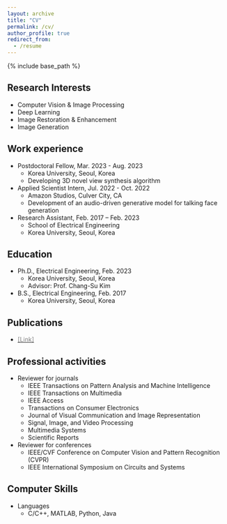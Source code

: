 ```yaml
---
layout: archive
title: "CV"
permalink: /cv/
author_profile: true
redirect_from:
  - /resume
---
```


{% include base_path %}

Research Interests
------
* Computer Vision \& Image Processing
* Deep Learning
* Image Restoration \& Enhancement
* Image Generation

Work experience
------
* Postdoctoral Fellow, Mar. 2023 - Aug. 2023
  * Korea University, Seoul, Korea
  * Developing 3D novel view synthesis algorithm
* Applied Scientist Intern, Jul. 2022 - Oct. 2022
  * Amazon Studios, Culver City, CA
  * Development of an audio-driven generative model for talking face generation
* Research Assistant, Feb. 2017 – Feb. 2023
  * School of Electrical Engineering
  * Korea University, Seoul, Korea

Education
------
* Ph.D., Electrical Engineering, Feb. 2023
  * Korea University, Seoul, Korea
  * Advisor: Prof. Chang-Su Kim
* B.S., Electrical Engineering, Feb. 2017
  * Korea University, Seoul, Korea

Publications
------
* [<span style="color:grey">[Link]</span>](https://keunsoo-ko.github.io/cv/publications/)


Professional activities
------
* Reviewer for journals
  * IEEE Transactions on Pattern Analysis and Machine Intelligence
  * IEEE Transactions on Multimedia
  * IEEE Access
  * Transactions on Consumer Electronics
  * Journal of Visual Communication and Image Representation
  * Signal, Image, and Video Processing
  * Multimedia Systems
  * Scientific Reports
* Reviewer for conferences
  * IEEE/CVF Conference on Computer Vision and Pattern Recognition (CVPR)
  * IEEE International Symposium on Circuits and Systems
  
Computer Skills
------
* Languages
  * C/C++, MATLAB, Python, Java
